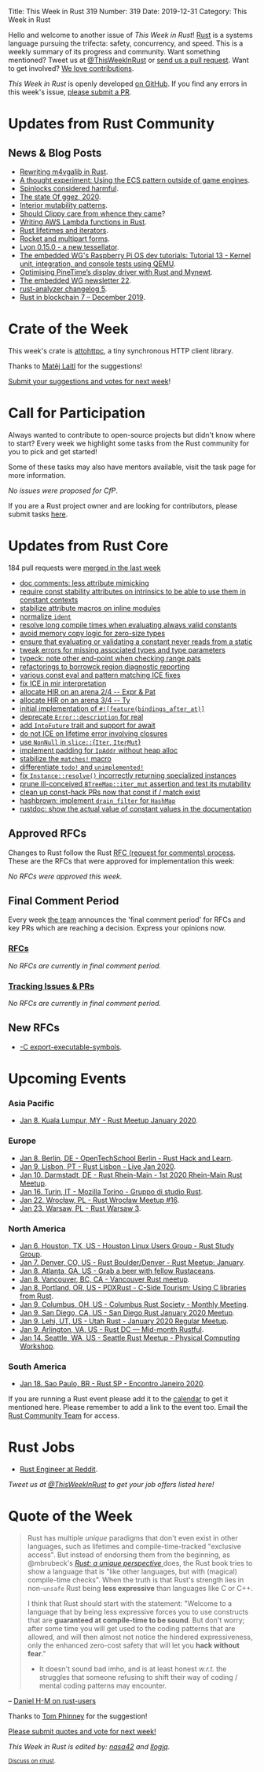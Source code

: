 Title: This Week in Rust 319
Number: 319
Date: 2019-12-31
Category: This Week in Rust

Hello and welcome to another issue of *This Week in Rust*!
[Rust](http://rust-lang.org) is a systems language pursuing the trifecta: safety, concurrency, and speed.
This is a weekly summary of its progress and community.
Want something mentioned? Tweet us at [@ThisWeekInRust](https://twitter.com/ThisWeekInRust) or [send us a pull request](https://github.com/cmr/this-week-in-rust).
Want to get involved? [We love contributions](https://github.com/rust-lang/rust/blob/master/CONTRIBUTING.md).

*This Week in Rust* is openly developed [on GitHub](https://github.com/cmr/this-week-in-rust).
If you find any errors in this week's issue, [please submit a PR](https://github.com/cmr/this-week-in-rust/pulls).

# Updates from Rust Community

## News & Blog Posts

* [Rewriting m4vgalib in Rust](http://cliffle.com/blog/m4vga-in-rust/).
* [A thought experiment: Using the ECS pattern outside of game engines](http://adventures.michaelfbryan.com/posts/ecs-outside-of-games/).
* [Spinlocks considered harmful](https://matklad.github.io//2020/01/02/spinlocks-considered-harmful.html).
* [The state Of ggez, 2020](https://wiki.alopex.li/TheStateOfGGEZ2020).
* [Interior mutability patterns](https://pitdicker.github.io/Interior-mutability-patterns/).
* [Should Clippy care from whence they came](https://llogiq.github.io/2020/01/01/clippy.html)?
* [Writing AWS Lambda functions in Rust](https://silentbyte.com/writing-aws-lambda-functions-in-rust).
* [Rust lifetimes and iterators](https://blog.katona.me/2019/12/29/Rust-Lifetimes-and-Iterators/).
* [Rocket and multipart forms](https://blog.krruzic.xyz/rocket-multipart/).
* [Lyon 0.15.0 - a new tessellator](https://nical.github.io/posts/new-tessellator.html).
* [The embedded WG's Raspberry Pi OS dev tutorials: Tutorial 13 - Kernel unit, integration, and console tests using QEMU](https://github.com/rust-embedded/rust-raspi3-OS-tutorials/tree/master/13_integrated_testing).
* [Optimising PineTime’s display driver with Rust and Mynewt](https://medium.com/@ly.lee/optimising-pinetimes-display-driver-with-rust-and-mynewt-3ba269ea2f5c).
* [The embedded WG newsletter 22](https://rust-embedded.github.io/blog/newsletter-22/).
* [rust-analyzer changelog 5](https://rust-analyzer.github.io/thisweek/2019/12/30/changelog-5.html).
* [Rust in blockchain 7 – December 2019](https://rustinblockchain.org/2020/01/02/rust-in-blockchain-7-december-2019/).

# Crate of the Week

This week's crate is [attohttpc](https://crates.io/crates/attohttpc), a tiny synchronous HTTP client library.

Thanks to [Matěj Laitl](https://users.rust-lang.org/t/crate-of-the-week/2704/696) for the suggestions!

[Submit your suggestions and votes for next week][submit_crate]!

[submit_crate]: https://users.rust-lang.org/t/crate-of-the-week/2704

# Call for Participation

Always wanted to contribute to open-source projects but didn't know where to start?
Every week we highlight some tasks from the Rust community for you to pick and get started!

Some of these tasks may also have mentors available, visit the task page for more information.

*No issues were proposed for CfP*.

If you are a Rust project owner and are looking for contributors, please submit tasks [here][guidelines].

[guidelines]: https://users.rust-lang.org/t/twir-call-for-participation/4821

# Updates from Rust Core

184 pull requests were [merged in the last week][merged]

[merged]: https://github.com/search?q=is%3Apr+org%3Arust-lang+is%3Amerged+merged%3A2019-12-23..2019-12-30

* [doc comments: less attribute mimicking](https://github.com/rust-lang/rust/pull/67151)
* [require const stability attributes on intrinsics to be able to use them in constant contexts](https://github.com/rust-lang/rust/pull/67466)
* [stabilize attribute macros on inline modules](https://github.com/rust-lang/rust/pull/64273)
* [normalize `ident`](https://github.com/rust-lang/rust/pull/66670)
* [resolve long compile times when evaluating always valid constants](https://github.com/rust-lang/rust/pull/67667)
* [avoid memory copy logic for zero-size types](https://github.com/rust-lang/rust/pull/67658)
* [ensure that evaluating or validating a constant never reads from a static](https://github.com/rust-lang/rust/pull/67337)
* [tweak errors for missing associated types and type parameters](https://github.com/rust-lang/rust/pull/67268)
* [typeck: note other end-point when checking range pats](https://github.com/rust-lang/rust/pull/67287)
* [refactorings to borrowck region diagnostic reporting](https://github.com/rust-lang/rust/pull/67241)
* [various const eval and pattern matching ICE fixes](https://github.com/rust-lang/rust/pull/67192)
* [fix ICE in mir interpretation](https://github.com/rust-lang/rust/pull/67546)
* [allocate HIR on an arena 2/4 -- Expr & Pat](https://github.com/rust-lang/rust/pull/66936)
* [allocate HIR on an arena 3/4 -- Ty](https://github.com/rust-lang/rust/pull/66942)
* [initial implementation of `#![feature(bindings_after_at)]`](https://github.com/rust-lang/rust/pull/66296)
* [deprecate `Error::description` for real](https://github.com/rust-lang/rust/pull/66919)
* [add `IntoFuture` trait and support for await](https://github.com/rust-lang/rust/pull/65244)
* [do not ICE on lifetime error involving closures](https://github.com/rust-lang/rust/pull/67687)
* [use `NonNull` in `slice::`{`Iter`, `IterMut`}](https://github.com/rust-lang/rust/pull/67588)
* [implement padding for `IpAddr` without heap alloc](https://github.com/rust-lang/rust/pull/67035)
* [stabilize the `matches!` macro](https://github.com/rust-lang/rust/pull/67659)
* [differentiate `todo!` and `unimplemented!`](https://github.com/rust-lang/rust/pull/67445)
* [fix `Instance::resolve()` incorrectly returning specialized instances](https://github.com/rust-lang/rust/pull/67662)
* [prune ill-conceived `BTreeMap::iter_mut` assertion and test its mutability](https://github.com/rust-lang/rust/pull/67459)
* [clean up const-hack PRs now that const if / match exist](https://github.com/rust-lang/rust/pull/67657)
* [hashbrown: implement `drain_filter` for `HashMap`](https://github.com/rust-lang/hashbrown/pull/135)
* [rustdoc: show the actual value of constant values in the documentation](https://github.com/rust-lang/rust/pull/66221)

## Approved RFCs

Changes to Rust follow the Rust [RFC (request for comments)
process](https://github.com/rust-lang/rfcs#rust-rfcs). These
are the RFCs that were approved for implementation this week:

*No RFCs were approved this week.*

## Final Comment Period

Every week [the team](https://www.rust-lang.org/team.html) announces the
'final comment period' for RFCs and key PRs which are reaching a
decision. Express your opinions now.

### [RFCs](https://github.com/rust-lang/rfcs/labels/final-comment-period)

*No RFCs are currently in final comment period.*

### [Tracking Issues & PRs](https://github.com/rust-lang/rust/labels/final-comment-period)

*No RFCs are currently in final comment period.*

## New RFCs

* [-C export-executable-symbols](https://github.com/rust-lang/rfcs/pull/2841).

# Upcoming Events

### Asia Pacific

* [Jan  8. Kuala Lumpur, MY - Rust Meetup January 2020](https://docs.google.com/forms/d/e/1FAIpQLScb1MoYvLE4hfUlUKzg4LJHNI6Abw41hRIQGyBVVIAcwvdGfQ/viewform).

### Europe

* [Jan  8. Berlin, DE - OpenTechSchool Berlin - Rust Hack and Learn](https://www.meetup.com/opentechschool-berlin/events/nxdpgrybccblb/).
* [Jan  9. Lisbon, PT - Rust Lisbon - Live Jan 2020](https://www.meetup.com/Rust-Lisbon/events/266629066/).
* [Jan 10. Darmstadt, DE - Rust Rhein-Main - 1st 2020 Rhein-Main Rust Meetup](https://www.meetup.com/Rust-Rhein-Main/events/267158461/).
* [Jan 16. Turin, IT - Mozilla Torino - Gruppo di studio Rust](https://www.meetup.com/Mozilla-Torino/events/267292439).
* [Jan 22. Wrocław, PL - Rust Wrocław Meetup #16](https://www.meetup.com/Rust-Wroclaw/events/267514337/).
* [Jan 23. Warsaw, PL - Rust Warsaw 3](https://www.meetup.com/Rust-Warsaw/events/267525144/).

### North America

* [Jan  6. Houston, TX, US - Houston Linux Users Group - Rust Study Group](https://www.facebook.com/events/469382520642102).
* [Jan  7. Denver, CO, US - Rust Boulder/Denver - Rust Meetup: January](https://www.meetup.com/Rust-Boulder-Denver/events/267240914/).
* [Jan  8. Atlanta, GA, US - Grab a beer with fellow Rustaceans](https://www.meetup.com/Rust-ATL/events/qxqdgrybccblb/).
* [Jan  8. Vancouver, BC, CA - Vancouver Rust meetup](https://www.meetup.com/Vancouver-Rust/events/qgvxlrybccblb/).
* [Jan  8. Portland, OR, US - PDXRust - C-Side Tourism: Using C libraries from Rust](https://www.meetup.com/PDXRust/events/266938349/).
* [Jan  9. Columbus, OH, US - Columbus Rust Society - Monthly Meeting](https://www.meetup.com/columbus-rs/events/dpkhgrybccbmb/).
* [Jan  9. San Diego, CA, US - San Diego Rust January 2020 Meetup](https://www.meetup.com/San-Diego-Rust/events/267242856/).
* [Jan  9. Lehi, UT, US - Utah Rust - January 2020 Regular Meetup](https://www.meetup.com/utah-rust/events/265905282/).
* [Jan  9. Arlington, VA, US - Rust DC — Mid-month Rustful](https://www.meetup.com/RustDC/events/266235306).
* [Jan 14. Seattle, WA, US - Seattle Rust Meetup - Physical Computing Workshop](https://www.meetup.com/Seattle-Rust-Meetup/events/267538087/).

### South America

* [Jan 18. Sao Paulo, BR - Rust SP - Encontro Janeiro 2020](https://www.meetup.com/Rust-Sao-Paulo-Meetup/events/266858154/).

If you are running a Rust event please add it to the [calendar] to get
it mentioned here. Please remember to add a link to the event too.
Email the [Rust Community Team][community] for access.

[calendar]: https://www.google.com/calendar/embed?src=apd9vmbc22egenmtu5l6c5jbfc%40group.calendar.google.com
[community]: mailto:community-team@rust-lang.org

# Rust Jobs

* [Rust Engineer at Reddit](https://www.reddit.com/r/rust/comments/ehup6r/reddit_on_rust/).

*Tweet us at [@ThisWeekInRust](https://twitter.com/ThisWeekInRust) to get your job offers listed here!*

# Quote of the Week

> Rust has multiple *unique* paradigms that don't even exist in other languages, such as lifetimes and compile-time-tracked "exclusive access". But instead of endorsing them from the beginning, as @mbrubeck's [ *Rust: a unique perspective* ](https://limpet.net/mbrubeck/2019/02/07/rust-a-unique-perspective.html) does, the Rust book tries to show a language that is "like other languages, but with (magical) compile-time checks". When the truth is that Rust's strength lies in non-`unsafe` Rust being **less expressive** than languages like C or C++.
>
> I think that Rust should start with the statement: "Welcome to a language that by being less expressive forces you to use constructs that are **guaranteed at compile-time to be sound**. But don't worry; after some time you will get used to the coding patterns that are allowed, and will then almost not notice the hindered expressiveness, only the enhanced zero-cost safety that will let you **hack without fear**."
>
> * It doesn't sound bad imho, and is at least honest *w.r.t.* the struggles that someone refusing to shift their way of coding / mental coding patterns may encounter.

– [Daniel H-M on rust-users](https://users.rust-lang.org/t/after-a-week-with-rust/35829/27)

Thanks to [Tom Phinney](https://users.rust-lang.org/t/twir-quote-of-the-week/328/768) for the suggestion!

[Please submit quotes and vote for next week!](https://users.rust-lang.org/t/twir-quote-of-the-week/328)

*This Week in Rust is edited by: [nasa42](https://github.com/nasa42) and [llogiq](https://github.com/llogiq).*

<small>[Discuss on r/rust](https://www.reddit.com/r/rust/comments/ej4eom/this_week_in_rust_319/).</small>
